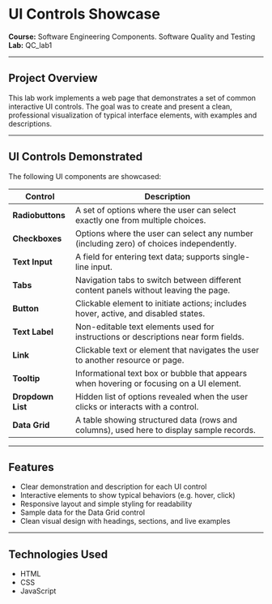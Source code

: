 # UI Controls Showcase

**Course:** Software Engineering Components. Software Quality and Testing  
**Lab:** QC_lab1

---

## Project Overview

This lab work implements a web page that demonstrates a set of common interactive UI controls. The goal was to create and present a clean, professional visualization of typical interface elements, with examples and descriptions.  

---

## UI Controls Demonstrated

The following UI components are showcased:

| Control | Description |
|---------|-------------|
| **Radiobuttons** | A set of options where the user can select exactly one from multiple choices. |
| **Checkboxes** | Options where the user can select any number (including zero) of choices independently. |
| **Text Input** | A field for entering text data; supports single-line input. |
| **Tabs** | Navigation tabs to switch between different content panels without leaving the page. |
| **Button** | Clickable element to initiate actions; includes hover, active, and disabled states. |
| **Text Label** | Non-editable text elements used for instructions or descriptions near form fields. |
| **Link** | Clickable text or element that navigates the user to another resource or page. |
| **Tooltip** | Informational text box or bubble that appears when hovering or focusing on a UI element. |
| **Dropdown List** | Hidden list of options revealed when the user clicks or interacts with a control. |
| **Data Grid** | A table showing structured data (rows and columns), used here to display sample records. |

---

## Features

- Clear demonstration and description for each UI control  
- Interactive elements to show typical behaviors (e.g. hover, click)  
- Responsive layout and simple styling for readability  
- Sample data for the Data Grid control  
- Clean visual design with headings, sections, and live examples  

---

## Technologies Used

- HTML  
- CSS  
- JavaScript
